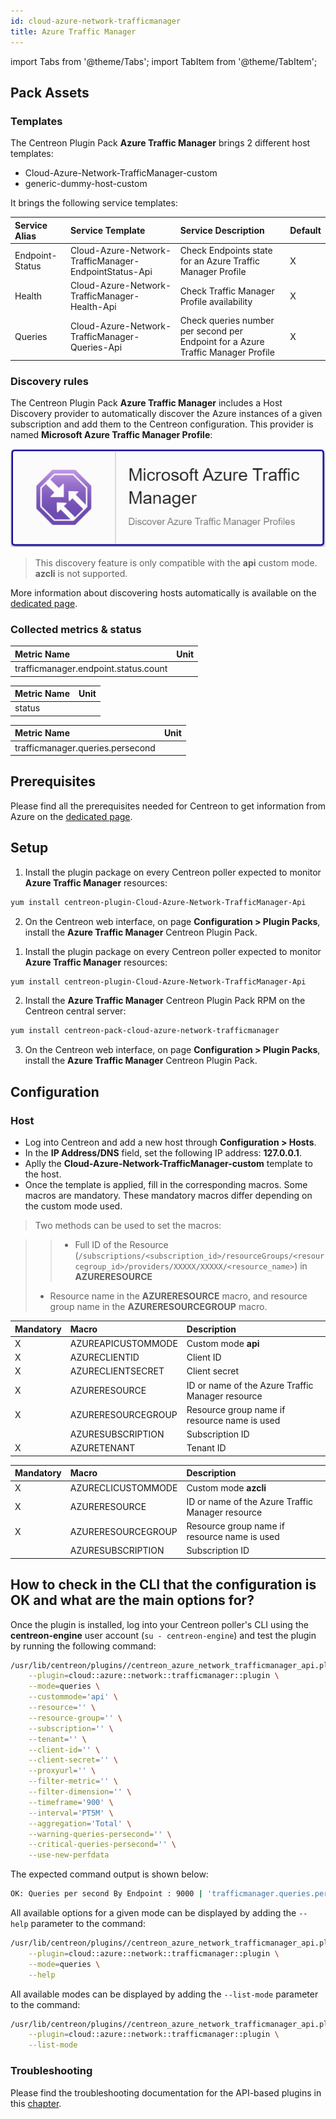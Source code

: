 ```yaml
---
id: cloud-azure-network-trafficmanager
title: Azure Traffic Manager
---
```

import Tabs from '@theme/Tabs';
import TabItem from '@theme/TabItem';


## Pack Assets

### Templates

The Centreon Plugin Pack **Azure Traffic Manager** brings 2 different host templates:

* Cloud-Azure-Network-TrafficManager-custom
* generic-dummy-host-custom

It brings the following service templates:

| Service Alias   | Service Template                                      | Service Description                                                              | Default |
|:----------------|:------------------------------------------------------|:---------------------------------------------------------------------------------|:--------|
| Endpoint-Status | Cloud-Azure-Network-TrafficManager-EndpointStatus-Api | Check Endpoints state for an Azure Traffic Manager Profile                       | X       |
| Health          | Cloud-Azure-Network-TrafficManager-Health-Api         | Check Traffic Manager Profile availability                                       | X       |
| Queries         | Cloud-Azure-Network-TrafficManager-Queries-Api        | Check queries number per second per Endpoint for a Azure Traffic Manager Profile | X       |

### Discovery rules

The Centreon Plugin Pack **Azure Traffic Manager** includes a Host Discovery provider to
automatically discover the Azure instances of a given subscription and add them
to the Centreon configuration. This provider is named **Microsoft Azure Traffic Manager Profile**:

![image](../../../assets/integrations/plugin-packs/procedures/cloud-azure-network-trafficmanager-provider.png)

> This discovery feature is only compatible with the **api** custom mode. **azcli** is not supported.

More information about discovering hosts automatically is available on the [dedicated page](/docs/monitoring/discovery/hosts-discovery).

### Collected metrics & status

<Tabs groupId="sync">
<TabItem value="Endpoint-Status" label="Endpoint-Status">

| Metric Name                          | Unit  |
|:-------------------------------------|:------|
| trafficmanager.endpoint.status.count |       |

</TabItem>
<TabItem value="Health" label="Health">

| Metric Name | Unit  |
|:------------|:------|
| status      |       |

</TabItem>
<TabItem value="Queries" label="Queries">

| Metric Name                      | Unit  |
|:---------------------------------|:------|
| trafficmanager.queries.persecond |       |

</TabItem>
</Tabs>

## Prerequisites

Please find all the prerequisites needed for Centreon to get information from Azure on the [dedicated page](../getting-started/how-to-guides/azure-credential-configuration.md).

## Setup

<Tabs groupId="sync">
<TabItem value="Online License" label="Online License">

1. Install the plugin package on every Centreon poller expected to monitor **Azure Traffic Manager** resources:

```bash
yum install centreon-plugin-Cloud-Azure-Network-TrafficManager-Api
```

2. On the Centreon web interface, on page **Configuration > Plugin Packs**, install the **Azure Traffic Manager** Centreon Plugin Pack.

</TabItem>
<TabItem value="Offline License" label="Offline License">

1. Install the plugin package on every Centreon poller expected to monitor **Azure Traffic Manager** resources:

```bash
yum install centreon-plugin-Cloud-Azure-Network-TrafficManager-Api
```

2. Install the **Azure Traffic Manager** Centreon Plugin Pack RPM on the Centreon central server:

```bash
yum install centreon-pack-cloud-azure-network-trafficmanager
```

3. On the Centreon web interface, on page **Configuration > Plugin Packs**, install the **Azure Traffic Manager** Centreon Plugin Pack.

</TabItem>
</Tabs>

## Configuration

### Host

* Log into Centreon and add a new host through **Configuration > Hosts**.
* In the **IP Address/DNS** field, set the following IP address: **127.0.0.1**.
* Aplly the **Cloud-Azure-Network-TrafficManager-custom** template to the host.
* Once the template is applied, fill in the corresponding macros. Some macros are mandatory.
These mandatory macros differ depending on the custom mode used.

> Two methods can be used to set the macros:

>> * Full ID of the Resource (`/subscriptions/<subscription_id>/resourceGroups/<resourcegroup_id>/providers/XXXXX/XXXXX/<resource_name>`)
in **AZURERESOURCE**
> * Resource name in the **AZURERESOURCE** macro, and resource group name in the **AZURERESOURCEGROUP** macro.

<Tabs groupId="sync">
<TabItem value="Azure Monitor API" label="Azure Monitor API">

| Mandatory   | Macro              | Description                                      |
|:------------|:-------------------|:-------------------------------------------------|
| X           | AZUREAPICUSTOMMODE | Custom mode **api**                              |
| X           | AZURECLIENTID      | Client ID                                        |
| X           | AZURECLIENTSECRET  | Client secret                                    |
| X           | AZURERESOURCE      | ID or name of the Azure Traffic Manager resource |
| X           | AZURERESOURCEGROUP | Resource group name if resource name is used     |
|             | AZURESUBSCRIPTION  | Subscription ID                                  |
| X           | AZURETENANT        | Tenant ID                                        |

</TabItem>
<TabItem value="Azure AZ CLI" label="Azure AZ CLI">

| Mandatory   | Macro              | Description                                      |
|:------------|:-------------------|:-------------------------------------------------|
| X           | AZURECLICUSTOMMODE | Custom mode **azcli**                            |
| X           | AZURERESOURCE      | ID or name of the Azure Traffic Manager resource |
| X           | AZURERESOURCEGROUP | Resource group name if resource name is used     |
|             | AZURESUBSCRIPTION  | Subscription ID                                  |

</TabItem>
</Tabs>

## How to check in the CLI that the configuration is OK and what are the main options for?

Once the plugin is installed, log into your Centreon poller's CLI using the
**centreon-engine** user account (`su - centreon-engine`) and test the plugin by
running the following command:

```bash
/usr/lib/centreon/plugins//centreon_azure_network_trafficmanager_api.pl \
    --plugin=cloud::azure::network::trafficmanager::plugin \
    --mode=queries \
    --custommode='api' \
    --resource='' \
    --resource-group='' \
    --subscription='' \
    --tenant='' \
    --client-id='' \
    --client-secret='' \
    --proxyurl='' \
    --filter-metric='' \
    --filter-dimension='' \
    --timeframe='900' \
    --interval='PT5M' \
    --aggregation='Total' \
    --warning-queries-persecond='' \
    --critical-queries-persecond='' \
    --use-new-perfdata
```

The expected command output is shown below:

```bash
OK: Queries per second By Endpoint : 9000 | 'trafficmanager.queries.persecond'=9000;;;0; 
```

All available options for a given mode can be displayed by adding the
`--help` parameter to the command:

```bash
/usr/lib/centreon/plugins//centreon_azure_network_trafficmanager_api.pl \
    --plugin=cloud::azure::network::trafficmanager::plugin \
    --mode=queries \
    --help
```

All available modes can be displayed by adding the `--list-mode` parameter to
the command:

```bash
/usr/lib/centreon/plugins//centreon_azure_network_trafficmanager_api.pl \
    --plugin=cloud::azure::network::trafficmanager::plugin \
    --list-mode
```

### Troubleshooting

Please find the troubleshooting documentation for the API-based plugins in
this [chapter](../getting-started/how-to-guides/troubleshooting-plugins.md#http-and-api-checks).